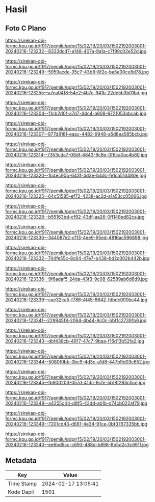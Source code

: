 # Hasil

## Foto C Plano

https://sirekap-obj-formc.kpu.go.id/f917/pemilu/pdpr/15/02/19/20/03/1502192003001-20240216-123232--8333dcd7-a148-407a-9a1a-c7f99c02e52d.jpg

https://sirekap-obj-formc.kpu.go.id/f917/pemilu/pdpr/15/02/19/20/03/1502192003001-20240216-123249--5959acde-35c7-43b8-8f2e-ba5e00ce8d78.jpg

https://sirekap-obj-formc.kpu.go.id/f917/pemilu/pdpr/15/02/19/20/03/1502192003001-20240216-123255--a7ea04f8-54e2-4b7c-941b-22de5b3b01bd.jpg

https://sirekap-obj-formc.kpu.go.id/f917/pemilu/pdpr/15/02/19/20/03/1502192003001-20240216-123304--11cb2d0f-a7d7-44c4-a908-6721053abcab.jpg

https://sirekap-obj-formc.kpu.go.id/f917/pemilu/pdpr/15/02/19/20/03/1502192003001-20240216-123307--977d818f-eaac-4482-9948-a5d8ea585bcb.jpg

https://sirekap-obj-formc.kpu.go.id/f917/pemilu/pdpr/15/02/19/20/03/1502192003001-20240216-123314--7353cda7-08df-4843-9c8e-0f6ca0ac4b80.jpg

https://sirekap-obj-formc.kpu.go.id/f917/pemilu/pdpr/15/02/19/20/03/1502192003001-20240216-123320--1b4ec90b-643f-4d3e-b4dc-fe1ca51d480e.jpg

https://sirekap-obj-formc.kpu.go.id/f917/pemilu/pdpr/15/02/19/20/03/1502192003001-20240216-123325--64c51585-ef72-4238-ac2d-a1a53cc05066.jpg

https://sirekap-obj-formc.kpu.go.id/f917/pemilu/pdpr/15/02/19/20/03/1502192003001-20240216-123328--b55163bd-cf92-43df-aa26-0ff148ed82ca.jpg

https://sirekap-obj-formc.kpu.go.id/f917/pemilu/pdpr/15/02/19/20/03/1502192003001-20240216-123330--344087e2-cf13-4ee9-95ed-4816ac596898.jpg

https://sirekap-obj-formc.kpu.go.id/f917/pemilu/pdpr/15/02/19/20/03/1502192003001-20240216-123332--744fe55c-8c64-47e7-b438-bd2c002b442b.jpg

https://sirekap-obj-formc.kpu.go.id/f917/pemilu/pdpr/15/02/19/20/03/1502192003001-20240216-123336--9f6adaf5-24da-43f3-9c08-62589ab6d6d9.jpg

https://sirekap-obj-formc.kpu.go.id/f917/pemilu/pdpr/15/02/19/20/03/1502192003001-20240216-123339--cae32ca5-f786-4f45-8642-fdbdc090bc44.jpg

https://sirekap-obj-formc.kpu.go.id/f917/pemilu/pdpr/15/02/19/20/03/1502192003001-20240216-123341--229945f8-2064-4b44-9c0c-bbf1c27391b6.jpg

https://sirekap-obj-formc.kpu.go.id/f917/pemilu/pdpr/15/02/19/20/03/1502192003001-20240216-123343--dbf438cb-4917-47c7-9baa-f16d13b52fa2.jpg

https://sirekap-obj-formc.kpu.go.id/f917/pemilu/pdpr/15/02/19/20/03/1502192003001-20240216-123344--5080f0bb-0bc9-4d3c-a1d8-447b9d03c652.jpg

https://sirekap-obj-formc.kpu.go.id/f917/pemilu/pdpr/15/02/19/20/03/1502192003001-20240216-123345--fb900203-057d-41dc-9cfe-5b18f283c0ce.jpg

https://sirekap-obj-formc.kpu.go.id/f917/pemilu/pdpr/15/02/19/20/03/1502192003001-20240216-123348--a4255c44-d8f5-42dd-ab1b-d74cb022af79.jpg

https://sirekap-obj-formc.kpu.go.id/f917/pemilu/pdpr/15/02/19/20/03/1502192003001-20240216-123349--7201cd43-d681-4e34-91ce-0bf3767335bb.jpg

https://sirekap-obj-formc.kpu.go.id/f917/pemilu/pdpr/15/02/19/20/03/1502192003001-20240216-123240--ee6bd5cc-c693-488d-b898-8b5d2c3c691f.jpg


## Metadata

| Key        | Value               |
| ---------- | ------------------- |
| Time Stamp | 2024-02-17 13:05:41 |
| Kode Dapil | 1501                |



